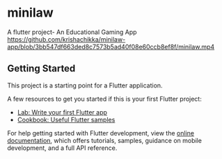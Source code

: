 # minilaw

A flutter project- An Educational Gaming App
<br>
https://github.com/krishachikka/minilaw-app/blob/3bb547df663ded8c7573b5ad40f08e60ccb8ef8f/minilaw.mp4
## Getting Started

This project is a starting point for a Flutter application.

A few resources to get you started if this is your first Flutter project:

- [Lab: Write your first Flutter app](https://docs.flutter.dev/get-started/codelab)
- [Cookbook: Useful Flutter samples](https://docs.flutter.dev/cookbook)

For help getting started with Flutter development, view the
[online documentation](https://docs.flutter.dev/), which offers tutorials,
samples, guidance on mobile development, and a full API reference.
